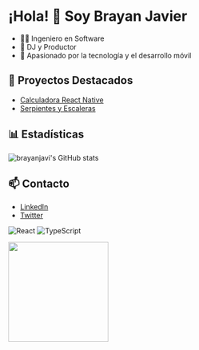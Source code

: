 # ¡Hola! 👋 Soy Brayan Javier

- 👨‍💻 Ingeniero en Software
- 🎵 DJ y Productor
- 🚀 Apasionado por la tecnología y el desarrollo móvil

## 🚩 Proyectos Destacados
- [Calculadora React Native](https://github.com/brayanjavi/Calculadora---React-Native)
- [Serpientes y Escaleras](https://github.com/brayanjavi/Serpientes-Escaleras---React-Native---TypeScript)

## 📊 Estadísticas
![brayanjavi's GitHub stats](https://github-readme-stats.vercel.app/api?username=brayanjavi&show_icons=true&theme=radical)

## 📫 Contacto
- [LinkedIn](https://www.linkedin.com/in/brayan-javier-martinez-osorio)
- [Twitter](https://twitter.com/tuusuario)

![React](https://img.shields.io/badge/-React-61DAFB?logo=react&logoColor=fff&style=flat)
![TypeScript](https://img.shields.io/badge/-TypeScript-3178C6?logo=typescript&logoColor=fff&style=flat)

<img src="https://media.giphy.com/media/26tn33aiTi1jkl6H6/giphy.gif" width="200"/>
